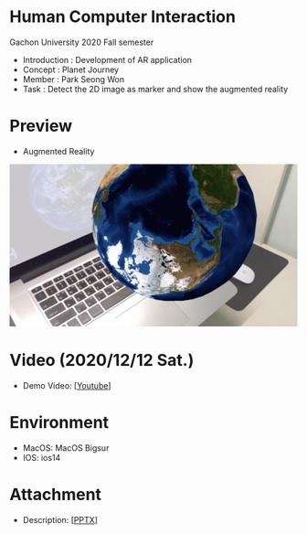 # Human Computer Interaction
Gachon University 2020 Fall semester

* Introduction : Development of AR application 
* Concept : Planet Journey
* Member : Park Seong Won
* Task : Detect the 2D image as marker and show the augmented reality

# Preview
* Augmented Reality

![ScreenShot](preview.png)

# Video (2020/12/12 Sat.)
* Demo Video: [[Youtube](https://youtu.be/_XwWgkwGUYo)]

# Environment
* MacOS: MacOS Bigsur
* IOS: ios14

# Attachment
* Description: [[PPTX](https://drive.google.com/file/d/1VUpsi3f96OI4S7AjI0jsLkMpgmNKI24D/view?usp=sharing)]
